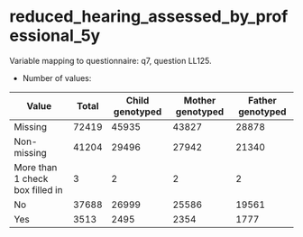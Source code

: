 # reduced_hearing_assessed_by_professional_5y
Variable mapping to questionnaire: q7, question LL125.
- Number of values:

| Value | Total | Child genotyped | Mother genotyped | Father genotyped |
| ----- | ----- | --------------- | ---------------- | ---------------- |
| Missing | 72419 | 45935 | 43827 | 28878 |
| Non-missing | 41204 | 29496 | 27942 | 21340 |
| More than 1 check box filled in | 3 | 2 | 2 |2 |
| No | 37688 | 26999 | 25586 |19561 |
| Yes | 3513 | 2495 | 2354 |1777 |



